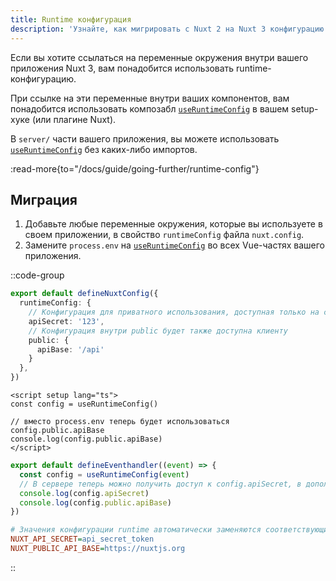```yaml
---
title: Runtime конфигурация
description: 'Узнайте, как мигрировать с Nuxt 2 на Nuxt 3 конфигурацию runtime.'
---
```


Если вы хотите ссылаться на переменные окружения внутри вашего приложения Nuxt 3, вам понадобится использовать runtime-конфигурацию.

При ссылке на эти переменные внутри ваших компонентов, вам понадобится использовать композабл [`useRuntimeConfig`](/docs/api/composables/use-runtime-config) в вашем setup-хуке (или плагине Nuxt).

В `server/` части вашего приложения, вы можете использовать [`useRuntimeConfig`](/docs/api/composables/use-runtime-config) без каких-либо импортов.

:read-more{to="/docs/guide/going-further/runtime-config"}

## Миграция

1. Добавьте любые переменные окружения, которые вы используете в своем приложении, в свойство `runtimeConfig` файла `nuxt.config`.
2. Замените `process.env` на [`useRuntimeConfig`](/docs/api/composables/use-runtime-config) во всех Vue-частях вашего приложения.

::code-group

```ts [nuxt.config.ts]
export default defineNuxtConfig({
  runtimeConfig: {
    // Конфигурация для приватного использования, доступная только на сервере
    apiSecret: '123',
    // Конфигурация внутри public будет также доступна клиенту
    public: {
      apiBase: '/api'
    }
  },
})
```

```vue [pages/index.vue]
<script setup lang="ts">
const config = useRuntimeConfig()

// вместо process.env теперь будет использоваться config.public.apiBase
console.log(config.public.apiBase)
</script>
```

```ts [server/api/hello.ts]
export default defineEventhandler((event) => {
  const config = useRuntimeConfig(event)
  // В сервере теперь можно получить доступ к config.apiSecret, в дополнение к config.public
  console.log(config.apiSecret)
  console.log(config.public.apiBase)
})
```

```ini [.env]
# Значения конфигурации runtime автоматически заменяются соответствующими переменными окружения runtime
NUXT_API_SECRET=api_secret_token
NUXT_PUBLIC_API_BASE=https://nuxtjs.org
```

::
